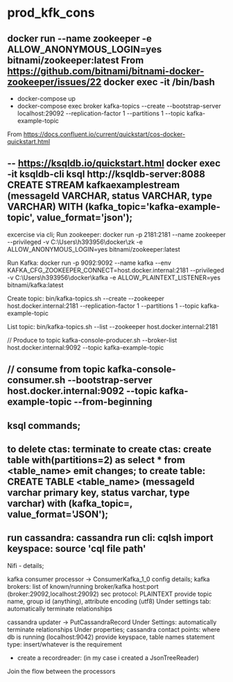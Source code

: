 # prod_kfk_cons
docker run --name zookeeper -e ALLOW_ANONYMOUS_LOGIN=yes bitnami/zookeeper:latest
From <https://github.com/bitnami/bitnami-docker-zookeeper/issues/22> 
docker exec -it <container name> /bin/bash
---
- docker-compose up
- docker-compose exec broker kafka-topics --create --bootstrap-server localhost:29092 --replication-factor 1 --partitions 1 --topic kafka-example-topic

From <https://docs.confluent.io/current/quickstart/cos-docker-quickstart.html> 

--
https://ksqldb.io/quickstart.html
docker exec -it ksqldb-cli ksql http://ksqldb-server:8088
CREATE STREAM kafkaexamplestream (messageId VARCHAR, status VARCHAR, type VARCHAR) WITH (kafka_topic='kafka-example-topic', value_format='json');
--
excercise via cli;
Run zookeeper: docker run -p 2181:2181 --name zookeeper --privileged -v C:\Users\h393956\docker\zk -e ALLOW_ANONYMOUS_LOGIN=yes bitnami/zookeeper:latest

Run Kafka: docker run -p 9092:9092 --name kafka --env KAFKA_CFG_ZOOKEEPER_CONNECT=host.docker.internal:2181 --privileged -v C:\Users\h393956\docker\kafka -e ALLOW_PLAINTEXT_LISTENER=yes bitnami/kafka:latest

Create topic: bin/kafka-topics.sh --create --zookeeper host.docker.internal:2181 --replication-factor 1 --partitions 1 --topic kafka-example-topic

List topic: bin/kafka-topics.sh --list --zookeeper host.docker.internal:2181

// Produce to topic
kafka-console-producer.sh --broker-list host.docker.internal:9092 --topic kafka-example-topic

// consume from topic
kafka-console-consumer.sh --bootstrap-server host.docker.internal:9092 --topic kafka-example-topic --from-beginning
---
ksql commands;
---
to delete ctas: terminate <name>
to create ctas: create table <name> with(partitions=2) as select * from <table_name> emit changes;
to create table: CREATE TABLE <table_name> (messageId varchar primary key, status varchar, type varchar) with (kafka_topic=<topic>, value_format='JSON');
-----------------------------------------------------------------------------------------
run cassandra: cassandra
run cli: cqlsh
import keyspace: source 'cql file path'
------------------------------------------------------------------------------------------
Nifi - details;

kafka consumer processor -> ConsumerKafka_1_0
config details;
kafka brokers: list of known/running broker/kafka host:port (broker:29092,localhost:29092)
sec protocol: PLAINTEXT
provide topic name, group id (anything), attribute encoding (utf8)
Under settings tab: automatically terminate relationships

cassandra updater -> PutCassandraRecord
Under Settings: automatically terminate relationships
Under properties;
cassandra contact points: where db is running (localhost:9042)
provide keyspace, table names
statement type: insert/whatever is the requirement
- create a recordreader: (in my case i created a JsonTreeReader)

Join the flow between the processors